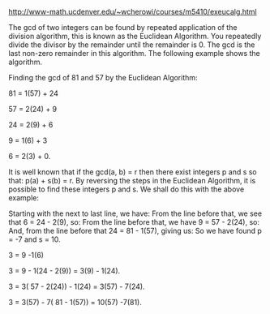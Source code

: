 http://www-math.ucdenver.edu/~wcherowi/courses/m5410/exeucalg.html

 The gcd of two integers can be found by repeated application of the division algorithm, this is known as the Euclidean Algorithm. You repeatedly divide the divisor by the remainder until the remainder is 0. The gcd is the last non-zero remainder in this algorithm. The following example shows the algorithm.

Finding the gcd of 81 and 57 by the Euclidean Algorithm:

81 = 1(57) + 24

57 = 2(24) + 9

24 = 2(9) + 6

9 = 1(6) + 3

6 = 2(3) + 0.

It is well known that if the gcd(a, b) = r then there exist integers p and s so that:
p(a) + s(b) = r.
By reversing the steps in the Euclidean Algorithm, it is possible to find these integers p and s. We shall do this with the above example:

Starting with the next to last line, we have:
From the line before that, we see that 6 = 24 - 2(9), so:
From the line before that, we have 9 = 57 - 2(24), so:
And, from the line before that 24 = 81 - 1(57), giving us:
So we have found p = -7 and s = 10.

3 = 9 -1(6)

3 = 9 - 1(24 - 2(9)) = 3(9) - 1(24).

3 = 3( 57 - 2(24)) - 1(24) = 3(57) - 7(24).

3 = 3(57) - 7( 81 - 1(57)) = 10(57) -7(81).
